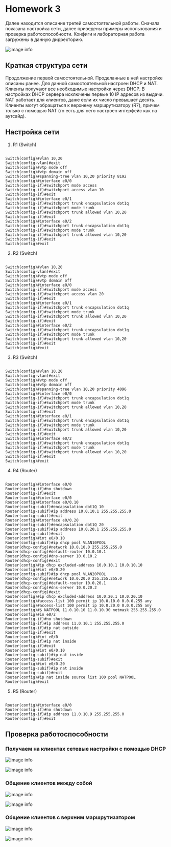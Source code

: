 # Homework 3

Далее находится описание третей самостоятельной работы. Сначала показана настройка сети, далее приведены примеры использования и проверка работоспособности. Конфиги и лабораторная работа загружены в данную дирректорию.

![image info](topology.jpg)

## Краткая структура сети

Продолжение первой самостоятельной. Проделанные в ней настройке описаны ранее. Для данной самостоятельной настроен DHCP и NAT. Клиенты получают все необходимые настройки через DHCP. В настройках DHCP сервера исключены первые 10 IP адресов из выдачи. NAT работает для клиентов, даже если их число превышает десять. Клиенты могут обращаться к верхнему маршрутизатору (R7), причем только с помощью NAT (то есть для него настроен интерфейс как на аутсайд).

## Настройка сети

1) R1 (Switch)

```

Switch(config)#vlan 10,20
Switch(config-vlan)#exit
Switch(config)#vtp mode off
Switch(config)#vtp domain off
Switch(config)#spanning-tree vlan 10,20 priority 8192
Switch(config)#interface e0/0
Switch(config-if)#switchport mode access
Switch(config-if)#switchport access vlan 10
Switch(config-if)#exit
Switch(config)#interface e0/1
Switch(config-if)#switchport trunk encapsulation dot1q
Switch(config-if)#switchport mode trunk
Switch(config-if)#switchport trunk allowed vlan 10,20
Switch(config-if)#exit
Switch(config)#interface e0/2
Switch(config-if)#switchport trunk encapsulation dot1q
Switch(config-if)#switchport mode trunk
Switch(config-if)#switchport trunk allowed vlan 10,20
Switch(config-if)#exit
Switch(config)#exit

```

2) R2 (Switch)

```

Switch(config)#vlan 10,20
Switch(config-vlan)#exit
Switch(config)#vtp mode off
Switch(config)#vtp domain off
Switch(config)#interface e0/0
Switch(config-if)#switchport mode access
Switch(config-if)#switchport access vlan 20
Switch(config-if)#exit
Switch(config)#interface e0/1
Switch(config-if)#switchport trunk encapsulation dot1q
Switch(config-if)#switchport mode trunk
Switch(config-if)#switchport trunk allowed vlan 10,20
Switch(config-if)#exit
Switch(config)#interface e0/2
Switch(config-if)#switchport trunk encapsulation dot1q
Switch(config-if)#switchport mode trunk
Switch(config-if)#switchport trunk allowed vlan 10,20
Switch(config-if)#exit
Switch(config)#exit

```
3) R3 (Switch)

```

Switch(config)#vlan 10,20
Switch(config-vlan)#exit
Switch(config)#vtp mode off
Switch(config)#vtp domain off
Switch(config)#spanning-tree vlan 10,20 priority 4096
Switch(config)#interface e0/0
Switch(config-if)#switchport trunk encapsulation dot1q
Switch(config-if)#switchport mode trunk
Switch(config-if)#switchport trunk allowed vlan 10,20
Switch(config-if)#exit
Switch(config)#interface e0/1
Switch(config-if)#switchport trunk encapsulation dot1q
Switch(config-if)#switchport mode trunk
Switch(config-if)#switchport trunk allowed vlan 10,20
Switch(config-if)#exit
Switch(config)#interface e0/2
Switch(config-if)#switchport trunk encapsulation dot1q
Switch(config-if)#switchport mode trunk
Switch(config-if)#switchport trunk allowed vlan 10,20
Switch(config-if)#exit
Switch(config)#exit

```

4) R4 (Router)

```

Router(config)#interface e0/0
Router(config-if)#no shutdown
Router(config-if)#exit
Router(config)#interface e0/0
Router(config)#interface e0/0.10
Router(config-subif)#encapsulation dot1Q 10
Router(config-subif)#ip address 10.0.10.1 255.255.255.0
Router(config-subif)#exit
Router(config)#interface e0/0.20
Router(config-subif)#encapsulation dot1Q 20
Router(config-subif)#ip address 10.0.20.1 255.255.255.0
Router(config-subif)#exit
Router(config)#int e0/0.10
Router(config-subif)#ip dhcp pool VLAN10POOL
Router(dhcp-config)#network 10.0.10.0 255.255.255.0
Router(dhcp-config)#default-router 10.0.10.1
Router(dhcp-config)#dns-server 10.0.10.2
Router(dhcp-config)#exit
Router(config)#ip dhcp excluded-address 10.0.10.1 10.0.10.10
Router(config)#int e0/0.20
Router(config-subif)#ip dhcp pool VLAN20POOL
Router(dhcp-config)#network 10.0.20.0 255.255.255.0
Router(dhcp-config)#default-router 10.0.20.1
Router(dhcp-config)#dns-server 10.0.20.2
Router(dhcp-config)#exit
Router(config)#ip dhcp excluded-address 10.0.20.1 10.0.20.10
Router(config)#access-list 100 permit ip 10.0.10.0 0.0.0.255 any
Router(config)#access-list 100 permit ip 10.0.20.0 0.0.0.255 any
Router(config)#$ NATPOOL 11.0.10.10 11.0.10.30 netmask 255.255.255.0
Router(config)#in e0/2
Router(config-if)#no shutdown
Router(config-if)#ip address 11.0.10.1 255.255.255.0
Router(config-if)#ip nat outside
Router(config-if)#exit
Router(config)#int e0/0
Router(config-if)#ip nat inside
Router(config-if)#exit
Router(config)#int e0/0.10
Router(config-subif)#ip nat inside
Router(config-subif)#exit
Router(config)#int e0/0.20
Router(config-subif)#ip nat inside
Router(config-subif)#exit
Router(config)#ip nat inside source list 100 pool NATPOOL
Router(config)#exit

```

5) R5 (Router)

```

Router(config)#interface e0/0
Router(config-if)#no shutdown
Router(config-if)#ip address 11.0.10.9 255.255.255.0
Router(config-if)#exit

```


## Проверка работоспособности

### Получаем на клиентах сетевые настройки с помощью DHCP

![image info](test_1.jpg)

![image info](test_2.jpg)

### Общение клиентов между собой

![image info](test_3.jpg)

![image info](test_4.jpg)

### Общение клиентов с верхним маршрутизатором

![image info](test_5.jpg)

![image info](test_6.jpg)
